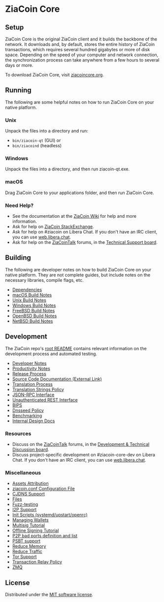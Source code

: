ZiaCoin Core
=============

Setup
---------------------
ZiaCoin Core is the original ZiaCoin client and it builds the backbone of the network. It downloads and, by default, stores the entire history of ZiaCoin transactions, which requires several hundred gigabytes or more of disk space. Depending on the speed of your computer and network connection, the synchronization process can take anywhere from a few hours to several days or more.

To download ZiaCoin Core, visit [ziacoincore.org](https://ziacoincore.org/en/download/).

Running
---------------------
The following are some helpful notes on how to run ZiaCoin Core on your native platform.

### Unix

Unpack the files into a directory and run:

- `bin/ziacoin-qt` (GUI) or
- `bin/ziacoind` (headless)

### Windows

Unpack the files into a directory, and then run ziacoin-qt.exe.

### macOS

Drag ZiaCoin Core to your applications folder, and then run ZiaCoin Core.

### Need Help?

* See the documentation at the [ZiaCoin Wiki](https://en.ziacoin.it/wiki/Main_Page)
for help and more information.
* Ask for help on [ZiaCoin StackExchange](https://ziacoin.stackexchange.com).
* Ask for help on #ziacoin on Libera Chat. If you don't have an IRC client, you can use [web.libera.chat](https://web.libera.chat/#ziacoin).
* Ask for help on the [ZiaCoinTalk](https://ziacointalk.org/) forums, in the [Technical Support board](https://ziacointalk.org/index.php?board=4.0).

Building
---------------------
The following are developer notes on how to build ZiaCoin Core on your native platform. They are not complete guides, but include notes on the necessary libraries, compile flags, etc.

- [Dependencies](dependencies.md)
- [macOS Build Notes](build-osx.md)
- [Unix Build Notes](build-unix.md)
- [Windows Build Notes](build-windows-msvc.md)
- [FreeBSD Build Notes](build-freebsd.md)
- [OpenBSD Build Notes](build-openbsd.md)
- [NetBSD Build Notes](build-netbsd.md)

Development
---------------------
The ZiaCoin repo's [root README](/README.md) contains relevant information on the development process and automated testing.

- [Developer Notes](developer-notes.md)
- [Productivity Notes](productivity.md)
- [Release Process](release-process.md)
- [Source Code Documentation (External Link)](https://doxygen.ziacoincore.org/)
- [Translation Process](translation_process.md)
- [Translation Strings Policy](translation_strings_policy.md)
- [JSON-RPC Interface](JSON-RPC-interface.md)
- [Unauthenticated REST Interface](REST-interface.md)
- [BIPS](bips.md)
- [Dnsseed Policy](dnsseed-policy.md)
- [Benchmarking](benchmarking.md)
- [Internal Design Docs](design/)

### Resources
* Discuss on the [ZiaCoinTalk](https://ziacointalk.org/) forums, in the [Development & Technical Discussion board](https://ziacointalk.org/index.php?board=6.0).
* Discuss project-specific development on #ziacoin-core-dev on Libera Chat. If you don't have an IRC client, you can use [web.libera.chat](https://web.libera.chat/#ziacoin-core-dev).

### Miscellaneous
- [Assets Attribution](assets-attribution.md)
- [ziacoin.conf Configuration File](ziacoin-conf.md)
- [CJDNS Support](cjdns.md)
- [Files](files.md)
- [Fuzz-testing](fuzzing.md)
- [I2P Support](i2p.md)
- [Init Scripts (systemd/upstart/openrc)](init.md)
- [Managing Wallets](managing-wallets.md)
- [Multisig Tutorial](multisig-tutorial.md)
- [Offline Signing Tutorial](offline-signing-tutorial.md)
- [P2P bad ports definition and list](p2p-bad-ports.md)
- [PSBT support](psbt.md)
- [Reduce Memory](reduce-memory.md)
- [Reduce Traffic](reduce-traffic.md)
- [Tor Support](tor.md)
- [Transaction Relay Policy](policy/README.md)
- [ZMQ](zmq.md)

License
---------------------
Distributed under the [MIT software license](/COPYING).
